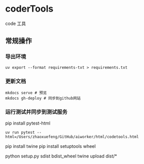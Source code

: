 # coderTools
code 工具


## 常规操作

### 导出环境
```
uv export --format requirements-txt > requirements.txt
```

### 更新文档
```
mkdocs serve # 预览
mkdocs gh-deploy # 同步到github网站
```

### 运行测试并同步到测试服务
pip install pytest-html
```
uv run pytest --html=/Users/zhaoxuefeng/GitHub/aiworker/html/codetools.html
```

pip install twine
pip install setuptools wheel

python setup.py sdist bdist_wheel
twine upload dist/*

